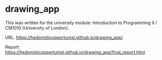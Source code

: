 # drawing_app

This was written for the university module: Introduction to Programming II / CM1010 (University of London). 

URL: https://hedonisticopportunist.github.io/drawing_app/

Report: https://hedonisticopportunist.github.io/drawing_app/final_report.html
